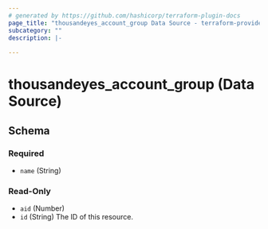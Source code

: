 ```yaml
---
# generated by https://github.com/hashicorp/terraform-plugin-docs
page_title: "thousandeyes_account_group Data Source - terraform-provider-thousandeyes"
subcategory: ""
description: |-
  
---
```


# thousandeyes_account_group (Data Source)





<!-- schema generated by tfplugindocs -->
## Schema

### Required

- `name` (String)

### Read-Only

- `aid` (Number)
- `id` (String) The ID of this resource.


